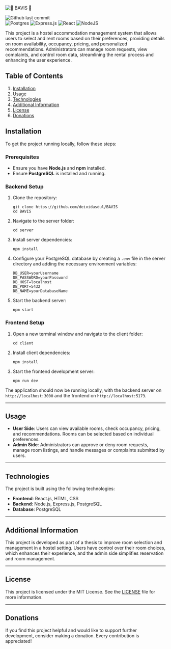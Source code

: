 ![🏢 BAVIS 🏢](https://github.com/user-attachments/assets/19eca3cc-8325-4006-8e6b-40faf693834a)

 ![Github last commit](https://img.shields.io/github/last-commit/deividasdul/BAVIS) <br />
 ![Postgres](https://img.shields.io/badge/postgres-%23316192.svg?style=for-the-badge&logo=postgresql&logoColor=white) ![Express.js](https://img.shields.io/badge/express.js-%23404d59.svg?style=for-the-badge&logo=express&logoColor=%2361DAFB) ![React](https://img.shields.io/badge/react-%2320232a.svg?style=for-the-badge&logo=react&logoColor=%2361DAFB) ![NodeJS](https://img.shields.io/badge/node.js-6DA55F?style=for-the-badge&logo=node.js&logoColor=white)
 
This project is a hostel accommodation management system that allows users to select and rent rooms based on their preferences, providing details on room availability, occupancy, pricing, and personalized recommendations. Administrators can manage room requests, view complaints, and control room data, streamlining the rental process and enhancing the user experience.

## Table of Contents
1. [Installation](#installation)
2. [Usage](#usage)
3. [Technologies](#technologies)
4. [Additional Information](#additional-information)
5. [License](#license)
6. [Donations](#donations)

## Installation

To get the project running locally, follow these steps:

### Prerequisites

-   Ensure you have **Node.js** and **npm** installed.
-   Ensure **PostgreSQL** is installed and running.

### Backend Setup

1.  Clone the repository:

    ```
    git clone https://github.com/deividasdul/BAVIS
    cd BAVIS
    ```

3.  Navigate to the server folder:
    
    `cd server` 
    
4.  Install server dependencies:
    
    `npm install` 
    
5.  Configure your PostgreSQL database by creating a `.env` file in the server directory and adding the necessary environment variables:

    ```
    DB_USER=yourUsername
    DB_PASSWORD=yourPassword
    DB_HOST=localhost
    DB_PORT=5432
    DB_NAME=yourDatabaseName
    ```
    
7.  Start the backend server:

    `npm start` 
    
### Frontend Setup

1.  Open a new terminal window and navigate to the client folder:
    
    `cd client` 
    
2.  Install client dependencies:
    
    `npm install` 
    
3.  Start the frontend development server:
    
    `npm run dev` 
    

The application should now be running locally, with the backend server on `http://localhost:3000` and the frontend on `http://localhost:5173`.

----------

## Usage

-   **User Side**: Users can view available rooms, check occupancy, pricing, and recommendations. Rooms can be selected based on individual preferences.
-   **Admin Side**: Administrators can approve or deny room requests, manage room listings, and handle messages or complaints submitted by users.

----------

## Technologies

The project is built using the following technologies:

-   **Frontend**: React.js, HTML, CSS
-   **Backend**: Node.js, Express.js, PostgreSQL
-   **Database**: PostgreSQL

----------

## Additional Information

This project is developed as part of a thesis to improve room selection and management in a hostel setting. Users have control over their room choices, which enhances their experience, and the admin side simplifies reservation and room management.

----------

## License

This project is licensed under the MIT License. See the [LICENSE](LICENSE) file for more information.

----------

## Donations

If you find this project helpful and would like to support further development, consider making a donation. Every contribution is appreciated!
